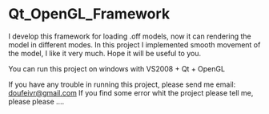 Qt_OpenGL_Framework
===================

I develop this framework for loading .off models, now it can rendering the model in different modes. In this project I implemented smooth movement of the model, I like it very much. Hope it will be useful to you.

You can run this project on windows with VS2008 + Qt + OpenGL

If you have any trouble in running this project, please send me email: doufeivr@gmail.com
If you find some error whit the project please tell me, please please ....
